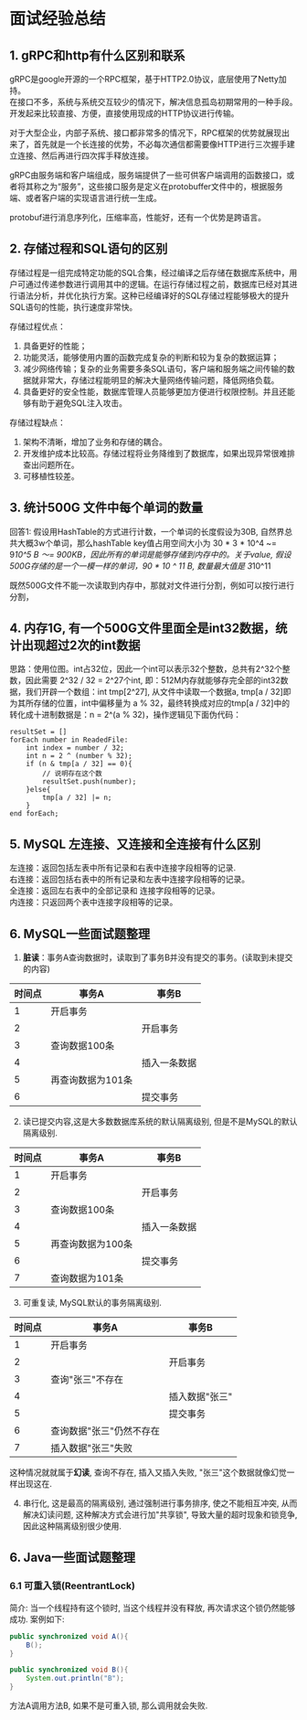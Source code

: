 # 面试经验总结
## 1. gRPC和http有什么区别和联系
gRPC是google开源的一个RPC框架，基于HTTP2.0协议，底层使用了Netty加持。  
在接口不多，系统与系统交互较少的情况下，解决信息孤岛初期常用的一种手段。开发起来比较直接、方便，直接使用现成的HTTP协议进行传输。

对于大型企业，内部子系统、接口都非常多的情况下，RPC框架的优势就展现出来了，首先就是一个长连接的优势，不必每次通信都需要像HTTP进行三次握手建立连接、然后再进行四次挥手释放连接。

gRPC由服务端和客户端组成，服务端提供了一些可供客户端调用的函数接口，或者将其称之为“服务”，这些接口服务是定义在protobuffer文件中的，根据服务端、或者客户端的实现语言进行统一生成。  

protobuf进行消息序列化，压缩率高，性能好，还有一个优势是跨语言。

## 2. 存储过程和SQL语句的区别

存储过程是一组完成特定功能的SQL合集，经过编译之后存储在数据库系统中，用户可通过传递参数进行调用其中的逻辑。在运行存储过程之前，数据库已经对其进行语法分析，并优化执行方案。这种已经编译好的SQL存储过程能够极大的提升SQL语句的性能，执行速度非常快。

存储过程优点：
1. 具备更好的性能；
2. 功能灵活，能够使用内置的函数完成复杂的判断和较为复杂的数据运算；
3. 减少网络传输；复杂的业务需要多条SQL语句，客户端和服务端之间传输的数据就非常大，存储过程能明显的解决大量网络传输问题，降低网络负载。
4. 具备更好的安全性能，数据库管理人员能够更加方便进行权限控制。并且还能够有助于避免SQL注入攻击。

存储过程缺点：
1. 架构不清晰，增加了业务和存储的耦合。
2. 开发维护成本比较高。存储过程将业务降维到了数据库，如果出现异常很难排查出问题所在。
3. 可移植性较差。

## 3. 统计500G 文件中每个单词的数量
回答1: 假设用HashTable的方式进行计数，一个单词的长度假设为30B, 自然界总共大概3w个单词，那么hashTable key值占用空间大小为 30 * 3 * 10^4 ~= 9*10^5 B ～= 900KB，因此所有的单词是能够存储到内存中的。关于value, 假设500G存储的是一个一模一样的单词，90 * 10 ^ 11 B, 数量最大值是 3*10^11 

既然500G文件不能一次读取到内存中，那就对文件进行分割，例如可以按行进行分割，

## 4. 内存1G, 有一个500G文件里面全是int32数据，统计出现超过2次的int数据
思路：使用位图。int占32位，因此一个int可以表示32个整数，总共有2^32个整数，因此需要 2^32 / 32 = 2^27个int, 即：512M内存就能够存完全部的int32数据，我们开辟一个数组：int tmp[2^27], 从文件中读取一个数据a, tmp[a / 32]即为其所存储的位置，int中偏移量为 a % 32，最终转换成对应的tmp[a / 32]中的转化成十进制数据是：n = 2^(a % 32)，操作逻辑见下面伪代码：
```
resultSet = []
forEach number in ReadedFile:
    int index = number / 32;
    int n = 2 ^ (number % 32);
    if (n & tmp[a / 32] == 0){
        // 说明存在这个数
        resultSet.push(number);
    }else{
        tmp[a / 32] |= n;
    }
end forEach;
```
## 5. MySQL 左连接、又连接和全连接有什么区别
左连接：返回包括左表中所有记录和右表中连接字段相等的记录.  
右连接：返回包括右表中的所有记录和左表中连接字段相等的记录。  
全连接：返回左右表中的全部记录和 连接字段相等的记录。  
内连接：只返回两个表中连接字段相等的记录。

## 6. MySQL一些面试题整理
1. **脏读**：事务A查询数据时，读取到了事务B并没有提交的事务。(读取到未提交的内容)  

| 时间点 | 事务A | 事务B |
|---|-----|-----|
|1|开启事务||
|2||开启事务|
|3|查询数据100条||
|4||插入一条数据|
|5|再查询数据为101条||
|6||提交事务|

2. 读已提交内容,这是大多数数据库系统的默认隔离级别, 但是不是MySQL的默认隔离级别.  

| 时间点 | 事务A | 事务B |
|---|-----|-----|
|1|开启事务||
|2||开启事务|
|3|查询数据100条||
|4||插入一条数据|
|5|再查询数据为100条||
|6||提交事务|
|7|查询数据为101条||

3. 可重复读, MySQL默认的事务隔离级别.  

| 时间点 | 事务A | 事务B |
|---|-----|-----|
|1|开启事务||
|2||开启事务|
|3|查询"张三"不存在||
|4||插入数据"张三"|
|5||提交事务|
|6|查询数据"张三"仍然不存在||
|7|插入数据"张三"失败||

这种情况就就属于**幻读**, 查询不存在, 插入又插入失败, "张三"这个数据就像幻觉一样出现这在.  

4. 串行化, 这是最高的隔离级别, 通过强制进行事务排序, 使之不能相互冲突, 从而解决幻读问题, 这种解决方式会进行加"共享锁", 导致大量的超时现象和锁竞争, 因此这种隔离级别很少使用. 

## 6. Java一些面试题整理
### 6.1 可重入锁(ReentrantLock)
简介: 当一个线程持有这个锁时, 当这个线程并没有释放, 再次请求这个锁仍然能够成功. 案例如下:
```java
public synchronized void A(){
    B();
}

public synchronized void B(){
    System.out.println("B");
}
```
方法A调用方法B, 如果不是可重入锁, 那么调用就会失败.